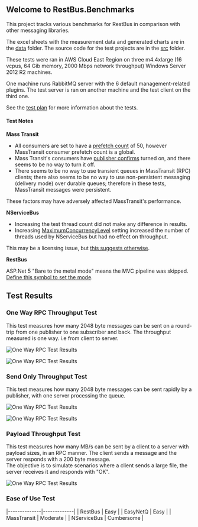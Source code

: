 ## Welcome to RestBus.Benchmarks ##

This project tracks various benchmarks for RestBus in comparison with other messaging libraries.

The excel sheets with the measurement data and generated charts are in the [data](data) folder.
The source code for the test projects are in the [src](src) folder.

These tests were ran in AWS Cloud East Region on three m4.4xlarge (16 vcpus, 64 Gib memory, 2000 Mbps network throughput) Windows Server 2012 R2 machines.

One machine runs RabbitMQ server with the 6 default management-related plugins. 
The test server is ran on another machine and the test client on the third one.

See the [test plan](test_plan.md) for more information about the tests.

#### Test Notes ####

**Mass Transit**

- All consumers are set to have a [prefetch count](https://www.rabbitmq.com/consumer-prefetch.html) of 50, however MassTransit consumer prefetch count is a global.  
- Mass Transit's consumers have [publisher confirms](https://www.rabbitmq.com/confirms.html) turned on, and there seems to be no way to turn it off.  
- There seems to be no way to use transient queues in MassTransit (RPC) clients; there also seems to be no way to use non-persistent messaging (delivery mode) over durable queues; therefore in these tests, MassTransit messages were persistent.  

These factors may have adversely affected MassTransit's performance.

**NServiceBus**

- Increasing the test thread count did not make any difference in results.
- Increasing [MaximumConcurrencyLevel](https://web.archive.org/web/20160126031741/http://docs.particular.net/nservicebus/operations/tuning) setting increased the number of threads used by NServiceBus but had no effect on throughput. 

This may be a licensing issue, but [this suggests otherwise](https://web.archive.org/web/20150503165259/http://docs.particular.net/nservicebus/licensing/licensing-limitations).

**RestBus**

ASP.Net 5 "Bare to the metal mode" means the MVC pipeline was skipped. [Define this symbol to set the mode](https://github.com/tenor/RestBus.Benchmarks/blob/56c801a61874133e26339674fc5894ec0bbb45ba/src/Benchmarks/RabbitMQ/RestBus/RestBusAspNetTestServer/src/RestBusAspNetTestServer/Startup.cs#L1).

## Test Results
### One Way RPC Throughput Test

This test measures how many 2048 byte messages can be sent on a round-trip from one publisher to one subscriber and back.
The throughput measured is one way. i.e from client to server.

![One Way RPC Test Results](https://raw.githubusercontent.com/tenor/RestBus.Benchmarks/master/images/RabbitMQ/rpc_throughput_20_threads.png)


![One Way RPC Test Results](https://raw.githubusercontent.com/tenor/RestBus.Benchmarks/master/images/RabbitMQ/rpc_throughput_all_threads.png)

### Send Only Throughput Test ###

This test measures how many 2048 byte messages can be sent rapidly by a publisher, with one server processing the queue.

![One Way RPC Test Results](https://raw.githubusercontent.com/tenor/RestBus.Benchmarks/master/images/RabbitMQ/sendonly_throughput_20_threads.png)

![One Way RPC Test Results](https://raw.githubusercontent.com/tenor/RestBus.Benchmarks/master/images/RabbitMQ/sendonly_throughput_all_threads.png)

### Payload Throughput Test

This test measures how many MB/s can be sent by a client to a server with payload sizes, in an RPC manner.
The client sends a message and the server responds with a 200 byte message.  
The objective is to simulate scenarios where a client sends a large file, the server receives it and responds with "OK".

![One Way RPC Test Results](https://raw.githubusercontent.com/tenor/RestBus.Benchmarks/master/images/RabbitMQ/payload_throughput_20_threads.png)

### Ease of Use Test


|--------------|-------------|
| RestBus      | Easy        |
| EasyNetQ     | Easy        |
| MassTransit  | Moderate    |
| NServiceBus  | Cumbersome  |



